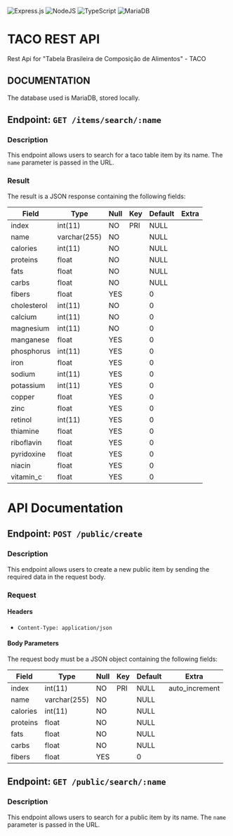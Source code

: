 ![Express.js](https://img.shields.io/badge/express.js-%23404d59.svg?style=for-the-badge&logo=express&logoColor=%2361DAFB)
![NodeJS](https://img.shields.io/badge/node.js-6DA55F?style=for-the-badge&logo=node.js&logoColor=white)
![TypeScript](https://img.shields.io/badge/typescript-%23007ACC.svg?style=for-the-badge&logo=typescript&logoColor=white)
![MariaDB](https://img.shields.io/badge/MariaDB-003545?style=for-the-badge&logo=mariadb&logoColor=white)

# TACO REST API
Rest Api for "Tabela Brasileira de Composição de Alimentos" - TACO

## DOCUMENTATION

The database used is MariaDB, stored locally. 

## Endpoint: `GET /items/search/:name`

### Description
This endpoint allows users to search for a taco table item by its name. The `name` parameter is passed in the URL.

### Result
The result is a JSON response containing the following fields:

| Field       | Type         | Null | Key | Default | Extra |
|-------------|--------------|------|-----|---------|-------|
| index       | int(11)      | NO   | PRI | NULL    |       |
| name        | varchar(255) | NO   |     | NULL    |       |
| calories    | int(11)      | NO   |     | NULL    |       |
| proteins    | float        | NO   |     | NULL    |       |
| fats        | float        | NO   |     | NULL    |       |
| carbs       | float        | NO   |     | NULL    |       |
| fibers      | float        | YES  |     | 0       |       |
| cholesterol | int(11)      | NO   |     | 0       |       |
| calcium     | int(11)      | NO   |     | 0       |       |
| magnesium   | int(11)      | NO   |     | 0       |       |
| manganese   | float        | YES  |     | 0       |       |
| phosphorus  | int(11)      | YES  |     | 0       |       |
| iron        | float        | YES  |     | 0       |       |
| sodium      | int(11)      | YES  |     | 0       |       |
| potassium   | int(11)      | YES  |     | 0       |       |
| copper      | float        | YES  |     | 0       |       |
| zinc        | float        | YES  |     | 0       |       |
| retinol     | int(11)      | YES  |     | 0       |       |
| thiamine    | float        | YES  |     | 0       |       |
| riboflavin  | float        | YES  |     | 0       |       |
| pyridoxine  | float        | YES  |     | 0       |       |
| niacin      | float        | YES  |     | 0       |       |
| vitamin_c   | float        | YES  |     | 0       |       |

# API Documentation

## Endpoint: `POST /public/create`

### Description
This endpoint allows users to create a new public item by sending the required data in the request body.

### Request

#### Headers
- `Content-Type: application/json`

#### Body Parameters
The request body must be a JSON object containing the following fields:

| Field    | Type         | Null | Key | Default | Extra          |
|----------|--------------|------|-----|---------|----------------|
| index    | int(11)      | NO   | PRI | NULL    | auto_increment |
| name     | varchar(255) | NO   |     | NULL    |                |
| calories | int(11)      | NO   |     | NULL    |                |
| proteins | float        | NO   |     | NULL    |                |
| fats     | float        | NO   |     | NULL    |                |
| carbs    | float        | NO   |     | NULL    |                |
| fibers   | float        | YES  |     | 0       |                |

## Endpoint: `GET /public/search/:name`

### Description
This endpoint allows users to search for a public item by its name. The `name` parameter is passed in the URL.